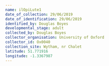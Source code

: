 ```yaml
---
name: ilOpiLute1
date_of_collection: 29/06/2019
date_of_identification: 29/06/2019
identified_by: Douglas Boyes
developmental_stage: adult
collected_by: Douglas Boyes
collector_organisation: University of Oxford
collector_id: Ox0040
collection_site: Wytham, nr Chalet
latitude: 51.771916
longitude: -1.3367987
---
```

